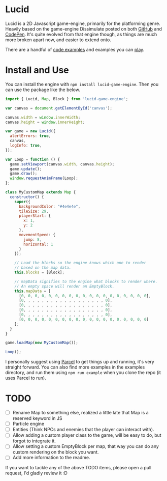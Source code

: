 # Lucid

Lucid is a 2D Javascript game-engine, primarily for the platforming genre. Heavily based on the game-engine Dissimulate posted on both [GitHub](https://github.com/dissimulate/Clarity) and [CodePen](https://codepen.io/dissimulate/pen/CqIxk). It's quite evolved from that engine though, as things are much more broken apart now, and easier to extend onto.

There are a handful of [code examples](https://github.com/dinubs/lucid) and examples you can [play](https://lucid.dinubs.now.sh).

# Install and Use

You can install the engine with `npm install lucid-game-engine`. Then you can use the package like the below.

```javascript
import { Lucid, Map, Block } from 'lucid-game-engine';

var canvas = document.getElementById('canvas');

canvas.width = window.innerWidth;
canvas.height = window.innerHeight;

var game = new Lucid({
  alertErrors: true,
  canvas,
  logInfo: true,
});

var Loop = function () {
  game.setViewport(canvas.width, canvas.height);
  game.update();
  game.draw();
  window.requestAnimFrame(Loop);
};

class MyCustomMap extends Map {
  constructor() {
    super({
      backgroundColor: "#4e4e4e",
      tileSize: 29,
      playerStart: {
        x: 1,
        y: 2
      },
      movementSpeed: {
        jump: 8,
        horizontal: 1
      }
    });

    // Load the blocks so the engine knows which one to render
    // based on the map data.
    this.blocks = [Block];

    // mapData signifies to the engine what blocks to render where.
    // An empty space will render an EmptyBlock.
    this.mapData = [
      [0, 0, 0, 0, 0, 0, 0, 0, 0, 0, 0, 0, 0, 0, 0, 0, 0, 0, 0],
      [0, , , , , , , , , , , , , , , , , , 0],
      [0, , , , , , , , , , , , , , , , , , 0],
      [0, , , , , , , , , , , , , , , , , , 0],
      [0, , , , , , , , , , , , , , , , , , 0],
      [0, 0, 0, 0, 0, 0, 0, 0, 0, 0, 0, 0, 0, 0, 0, 0, 0, 0, 0]
    ];
  }
}

game.loadMap(new MyCustomMap());

Loop();
```

I personally suggest using [Parcel](https://parceljs.org/) to get things up and running, it's very straight forward. You can also find more examples in the examples directory, and run them using `npm run example` when you clone the repo (it uses Parcel to run).


# TODO

- [ ] Rename Map to something else, realized a little late that Map is a reserved keyword in JS
- [ ] Particle engine
- [ ] Entities (Think NPCs and enemies that the player can interact with).
- [ ] Allow adding a custom player class to the game, will be easy to do, but forgot to integrate it.
- [ ] Allow setting a custom EmptyBlock per map, that way you can do any custom rendering on the block you want.
- [ ] Add more information to the readme.

If you want to tackle any of the above TODO items, please open a pull request, I'd gladly review it :D
